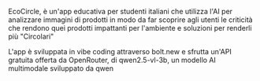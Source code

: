 EcoCircle, è un'app educativa per studenti italiani che utilizza l'AI per analizzare immagini di prodotti in modo da far scoprire agli utenti le criticità che rendono quei prodotti impattanti per l'ambiente e soluzioni per renderli più "Circolari" 

L'app è sviluppata in vibe coding attraverso bolt.new e sfrutta un'API gratuita offerta da OpenRouter, di qwen2.5-vl-3b, un modello AI multimodale sviluppato da qwen
